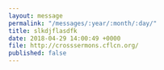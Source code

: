 ```yaml
---
layout: message
permalink: "/messages/:year/:month/:day/"
title: slkdjflasdfk
date: 2018-04-29 14:00:49 +0000
file: http://crosssermons.cflcn.org/
published: false
---
```

